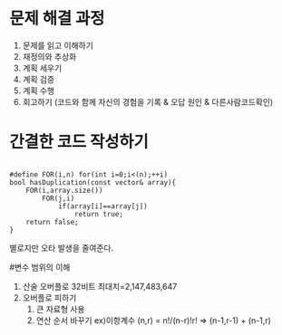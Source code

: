 # 문제 해결 과정
1. 문제를 읽고 이해하기
2. 재정의와 추상화
3. 계획 세우기
4. 계획 검증
5. 계획 수행
6. 회고하기 (코드와 함께 자신의 경험을 기록 & 오답 원인 & 다른사람코드확인)

# 간결한 코드 작성하기

<pre><code>
#define FOR(i,n) for(int i=0;i<(n);++i) 
bool hasDuplication(const vector<int>& array){ 
	FOR(i,array.size())
		FOR(j,i)
			if(array[i]==array[j])
				return true;
	return false;
}
</code></pre>
별로지만 오타 발생을 줄여준다.

#변수 범위의 이해
1. 산술 오버플로
     32비트 최대치=2,147,483,647
2. 오버플로 피하기
    1) 큰 자료형 사용
    2) 연산 순서 바꾸기 ex)이항계수 
       (n,r) = n!/(n-r)!r! => (n-1,r-1) + (n-1,r)






